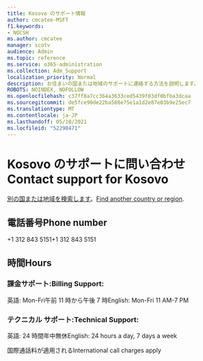 ```yaml
---
title: Kosovo のサポート情報
author: cmcatee-MSFT
f1.keywords:
- NOCSH
ms.author: cmcatee
manager: scotv
audience: Admin
ms.topic: reference
ms.service: o365-administration
ms.collection: Adm_Support
localization_priority: Normal
description: お住まいの国または地域のサポートに連絡する方法を説明します。
ROBOTS: NOINDEX, NOFOLLOW
ms.openlocfilehash: c37ff8a7cc364a3633ced5439f03df0bfba3dcaa
ms.sourcegitcommit: de5fce90de22ba588e75e1a1d2e87e03b9e25ec7
ms.translationtype: MT
ms.contentlocale: ja-JP
ms.lasthandoff: 05/10/2021
ms.locfileid: "52298471"
---
```

# <a name="contact-support-for-kosovo"></a><span data-ttu-id="b40d3-103">Kosovo のサポートに問い合わせ</span><span class="sxs-lookup"><span data-stu-id="b40d3-103">Contact support for Kosovo</span></span>

<span data-ttu-id="b40d3-104">[別の国または地域を検索します](../../business-video/get-help-support.md)。</span><span class="sxs-lookup"><span data-stu-id="b40d3-104">[Find another country or region](../../business-video/get-help-support.md).</span></span>

## <a name="phone-number"></a><span data-ttu-id="b40d3-105">電話番号</span><span class="sxs-lookup"><span data-stu-id="b40d3-105">Phone number</span></span>
<span data-ttu-id="b40d3-106">+1 312 843 5151</span><span class="sxs-lookup"><span data-stu-id="b40d3-106">+1 312 843 5151</span></span>

## <a name="hours"></a><span data-ttu-id="b40d3-107">時間</span><span class="sxs-lookup"><span data-stu-id="b40d3-107">Hours</span></span>
### <a name="billing-support"></a><span data-ttu-id="b40d3-108">課金サポート:</span><span class="sxs-lookup"><span data-stu-id="b40d3-108">Billing Support:</span></span>

<span data-ttu-id="b40d3-109">英語: Mon-Fri午前 11 時から午後 7 時</span><span class="sxs-lookup"><span data-stu-id="b40d3-109">English: Mon-Fri 11 AM-7 PM</span></span>

### <a name="technical-support"></a><span data-ttu-id="b40d3-110">テクニカル サポート:</span><span class="sxs-lookup"><span data-stu-id="b40d3-110">Technical Support:</span></span>

<span data-ttu-id="b40d3-111">英語: 24 時間年中無休</span><span class="sxs-lookup"><span data-stu-id="b40d3-111">English: 24 hours a day, 7 days a week</span></span>

<span data-ttu-id="b40d3-112">国際通話料が適用される</span><span class="sxs-lookup"><span data-stu-id="b40d3-112">International call charges apply</span></span>
